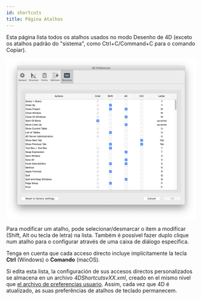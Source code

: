 ```yaml
---
id: shortcuts
title: Página Atalhos
---
```


Esta página lista todos os atalhos usados no modo Desenho de 4D (exceto os atalhos padrão do "sistema", como Ctrl+C/Command+C para o comando Copiar).

![](../assets/en/Preferences/shortcuts.png)

Para modificar um atalho, pode selecionar/desmarcar o item a modificar (Shift, Alt ou tecla de letra) na lista. Também é possível fazer duplo clique num atalho para o configurar através de uma caixa de diálogo específica.

Tenga en cuenta que cada acceso directo incluye implícitamente la tecla **Ctrl** (Windows) o **Comando** (macOS).

Si edita esta lista, la configuración de sus accesos directos personalizados se almacena en un archivo *4DShortcutsvXX.xml*, creado en el mismo nivel que [el archivo de preferencias usuario](overview.md#storage). Assim, cada vez que 4D é atualizado, as suas preferências de atalhos de teclado permanecem.
